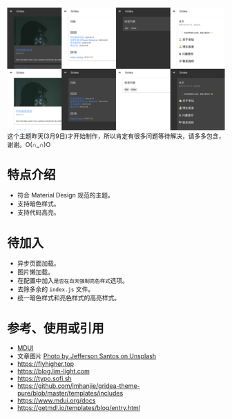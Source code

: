 ![Preview](https://raw.githubusercontent.com/CPlayer-CN/gridea-theme-cplayer-material/master/Preview.png)
这个主题昨天(3月9日)才开始制作，所以肯定有很多问题等待解决，请多多包含，谢谢。O(∩_∩)O

# 特点介绍
- 符合 Material Design 规范的主题。
- 支持暗色样式。
- 支持代码高亮。

# 待加入
- 异步页面加载。
- 图片懒加载。
- 在配置中加入`是否在白天强制亮色样式`选项。
- 去除多余的 `index.js` 文件。
- 统一暗色样式和亮色样式的高亮样式。

# 参考、使用或引用
- [MDUI](https://www.mdui.org)
- 文章图片 [Photo by Jefferson Santos on Unsplash](https://unsplash.com/photos/9SoCnyQmkzI)
- https://flyhigher.top
- https://blog.lim-light.com
- https://typo.sofi.sh
- https://github.com/imhanjie/gridea-theme-pure/blob/master/templates/includes
- https://www.mdui.org/docs
- https://getmdl.io/templates/blog/entry.html
